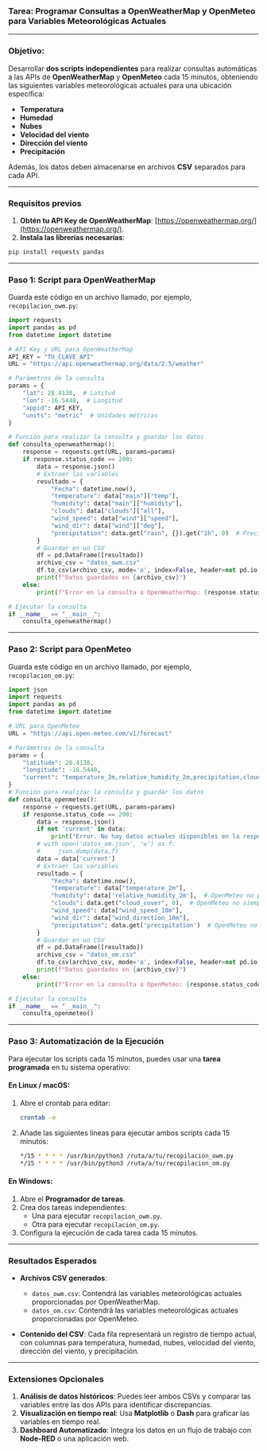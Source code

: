 ### **Tarea: Programar Consultas a OpenWeatherMap y OpenMeteo para Variables Meteorológicas Actuales**

---

### **Objetivo:**
Desarrollar **dos scripts independientes** para realizar consultas automáticas a las APIs de **OpenWeatherMap** y **OpenMeteo** cada 15 minutos, obteniendo las siguientes variables meteorológicas actuales para una ubicación específica:

- **Temperatura**
- **Humedad**
- **Nubes**
- **Velocidad del viento**
- **Dirección del viento**
- **Precipitación**

Además, los datos deben almacenarse en archivos **CSV** separados para cada API.

---

### **Requisitos previos**

1. **Obtén tu API Key de OpenWeatherMap**: [https://openweathermap.org/](https://openweathermap.org/).
2. **Instala las librerías necesarias**:

```bash
pip install requests pandas
```

---

### **Paso 1: Script para OpenWeatherMap**

Guarda este código en un archivo llamado, por ejemplo, `recopilacion_owm.py`:

```python
import requests
import pandas as pd
from datetime import datetime

# API Key y URL para OpenWeatherMap
API_KEY = "TU_CLAVE_API"
URL = "https://api.openweathermap.org/data/2.5/weather"

# Parámetros de la consulta 
params = {
    "lat": 28.4138,  # Latitud
    "lon": -16.5448,  # Longitud
    "appid": API_KEY,
    "units": "metric"  # Unidades métricas
}

# Función para realizar la consulta y guardar los datos
def consulta_openweathermap():
    response = requests.get(URL, params=params)
    if response.status_code == 200:
        data = response.json()
        # Extraer las variables
        resultado = {
            "Fecha": datetime.now(),
            "temperature": data["main"]["temp"],
            "humidity": data["main"]["humidity"],
            "clouds": data["clouds"]["all"],
            "wind_speed": data["wind"]["speed"],
            "wind_dir": data["wind"]["deg"],
            "precipitation": data.get("rain", {}).get("1h", 0)  # Precipitación en la última hora
        }
        # Guardar en un CSV
        df = pd.DataFrame([resultado])
        archivo_csv = "datos_owm.csv"
        df.to_csv(archivo_csv, mode='a', index=False, header=not pd.io.common.file_exists(archivo_csv))
        print(f"Datos guardados en {archivo_csv}")
    else:
        print(f"Error en la consulta a OpenWeatherMap: {response.status_code}")

# Ejecutar la consulta
if __name__ == "__main__":
    consulta_openweathermap()
```

---

### **Paso 2: Script para OpenMeteo**

Guarda este código en un archivo llamado, por ejemplo, `recopilacion_om.py`:

```python
import json
import requests
import pandas as pd
from datetime import datetime

# URL para OpenMeteo
URL = "https://api.open-meteo.com/v1/forecast"

# Parámetros de la consulta 
params = {
    "latitude": 28.4138,
    "longitude": -16.5448,
    "current": "temperature_2m,relative_humidity_2m,precipitation,cloud_cover,wind_speed_10m,wind_direction_10m"
}
# Función para realizar la consulta y guardar los datos
def consulta_openmeteo():
    response = requests.get(URL, params=params)
    if response.status_code == 200:
        data = response.json()
        if not 'current' in data:
            print("Error. No hay datos actuales disponibles en la respuesta")
        # with open('datos_om.json', 'w') as f:
        #     json.dump(data,f)
        data = data['current']
        # Extraer las variables
        resultado = {
            "Fecha": datetime.now(),
            "temperature": data["temperature_2m"],
            "humidity": data['relative_humidity_2m'],  # OpenMeteo no proporciona humedad en tiempo actual
            "clouds": data.get("cloud_cover", 0),  # OpenMeteo no siempre proporciona esto
            "wind_speed": data["wind_speed_10m"],
            "wind_dir": data["wind_direction_10m"],
            "precipitation": data.get('precipitation')  # OpenMeteo no proporciona precipitación en tiempo actual
        }
        # Guardar en un CSV
        df = pd.DataFrame([resultado])
        archivo_csv = "datos_om.csv"
        df.to_csv(archivo_csv, mode='a', index=False, header=not pd.io.common.file_exists(archivo_csv))
        print(f"Datos guardados en {archivo_csv}")
    else:
        print(f"Error en la consulta a OpenMeteo: {response.status_code}")

# Ejecutar la consulta
if __name__ == "__main__":
    consulta_openmeteo()
```

---

### **Paso 3: Automatización de la Ejecución**

Para ejecutar los scripts cada 15 minutos, puedes usar una **tarea programada** en tu sistema operativo:

#### En Linux / macOS:
1. Abre el crontab para editar:
   ```bash
   crontab -e
   ```

2. Añade las siguientes líneas para ejecutar ambos scripts cada 15 minutos:
   ```bash
   */15 * * * * /usr/bin/python3 /ruta/a/tu/recopilacion_owm.py
   */15 * * * * /usr/bin/python3 /ruta/a/tu/recopilacion_om.py
   ```

#### En Windows:
1. Abre el **Programador de tareas**.
2. Crea dos tareas independientes:
   - Una para ejecutar `recopilacion_owm.py`.
   - Otra para ejecutar `recopilacion_om.py`.
3. Configura la ejecución de cada tarea cada 15 minutos.

---

### **Resultados Esperados**

- **Archivos CSV generados**:
  - `datos_owm.csv`: Contendrá las variables meteorológicas actuales proporcionadas por OpenWeatherMap.
  - `datos_om.csv`: Contendrá las variables meteorológicas actuales proporcionadas por OpenMeteo.

- **Contenido del CSV**: Cada fila representará un registro de tiempo actual, con columnas para temperatura, humedad, nubes, velocidad del viento, dirección del viento, y precipitación.

---

### **Extensiones Opcionales**

1. **Análisis de datos históricos**: Puedes leer ambos CSVs y comparar las variables entre las dos APIs para identificar discrepancias.
2. **Visualización en tiempo real**: Usa **Matplotlib** o **Dash** para graficar las variables en tiempo real.
3. **Dashboard Automatizado**: Integra los datos en un flujo de trabajo con **Node-RED** o una aplicación web.
